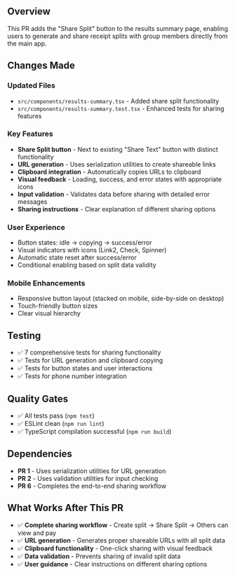 ## Overview

This PR adds the "Share Split" button to the results summary page, enabling users to generate and share receipt splits with group members directly from the main app.

## Changes Made

### Updated Files
- `src/components/results-summary.tsx` - Added share split functionality
- `src/components/results-summary.test.tsx` - Enhanced tests for sharing features

### Key Features
- **Share Split button** - Next to existing "Share Text" button with distinct functionality
- **URL generation** - Uses serialization utilities to create shareable links
- **Clipboard integration** - Automatically copies URLs to clipboard
- **Visual feedback** - Loading, success, and error states with appropriate icons
- **Input validation** - Validates data before sharing with detailed error messages
- **Sharing instructions** - Clear explanation of different sharing options

### User Experience
- Button states: idle → copying → success/error
- Visual indicators with icons (Link2, Check, Spinner)
- Automatic state reset after success/error
- Conditional enabling based on split data validity

### Mobile Enhancements  
- Responsive button layout (stacked on mobile, side-by-side on desktop)
- Touch-friendly button sizes
- Clear visual hierarchy

## Testing

- ✅ 7 comprehensive tests for sharing functionality
- ✅ Tests for URL generation and clipboard copying
- ✅ Tests for button states and user interactions
- ✅ Tests for phone number integration

## Quality Gates

- ✅ All tests pass (`npm test`)
- ✅ ESLint clean (`npm run lint`)
- ✅ TypeScript compilation successful (`npm run build`)

## Dependencies

- **PR 1** - Uses serialization utilities for URL generation
- **PR 2** - Uses validation utilities for input checking
- **PR 6** - Completes the end-to-end sharing workflow

## What Works After This PR

- ✅ **Complete sharing workflow** - Create split → Share Split → Others can view and pay
- ✅ **URL generation** - Generates proper shareable URLs with all split data
- ✅ **Clipboard functionality** - One-click sharing with visual feedback
- ✅ **Data validation** - Prevents sharing of invalid split data
- ✅ **User guidance** - Clear instructions on different sharing options
